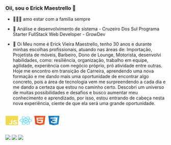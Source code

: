 ### Oii, sou o Erick Maestrello 👋

- 👨‍👩‍👧 amo estar com a familia sempre
- 📖 Análise e desenvolvimento de sistema - Cruzeiro Dos Sul
Programa Starter FullStack Web Developer - GrowDev<br>

- 👋 Oi
Meu nome é Erick Vieira Maestrello, tenho 30 anos e durante minhas escolhas profissionais, atuando nas áreas de: Importação, Projetista de móveis, Barbeiro, Dono de Lounge, Motorista, desenvolvi habilidades, como: resiliência, organização, trabalho em equipe, agilidade, experiência com negócio próprio, pró atividade entre outras.
Hoje me encontro em transição de Carreira, aprendendo uma nova formação e me dando mais uma oportunidade de encontrar algo concreto, pois a área de tecnologia vem me surpreendendo a cada dia e me dando a certeza que estou no caminho certo.
Descobri um universo de muitas possibilidades e desafios e busco aumentar meu conhecimento e aprendizado, por isso, estou entrando de cabeça nesta nova experiência, ciente de que ela será uma grande oportunidade.<br>

<div style="display: inline_block"><br>
    <img align="center" alt="erick-Js" height="30" width="40" src="https://raw.githubusercontent.com/devicons/devicon/master/icons/javascript/javascript-plain.svg">
  <img align="center" alt="erick-React" height="30" width="40" src="https://raw.githubusercontent.com/devicons/devicon/master/icons/react/react-original.svg">
  <img align="center" alt="erick-HTML" height="30" width="40" src="https://raw.githubusercontent.com/devicons/devicon/master/icons/html5/html5-original.svg">
  <img align="center" alt="erick-CSS" height="30" width="40" src="https://raw.githubusercontent.com/devicons/devicon/master/icons/css3/css3-original.svg">
 
</div>
  
  ##
 
<div> 
  <a href = "mailto:erickvm63.ev@gmail.com"><img src="https://img.shields.io/badge/-Gmail-%23333?style=for-the-badge&logo=gmail&logoColor=white" target="_blank"></a>
  <a href="https://www.linkedin.com/in/erick-maestrello" target="_blank"><img src="https://img.shields.io/badge/-LinkedIn-%230077B5?style=for-the-badge&logo=linkedin&logoColor=white" target="_blank"></a> 
  <a href="tel:+5511933112167" target="_blank"><img src="https://img.shields.io/badge/WhatsApp-25D366?style=for-the-badge&logo=whatsapp&logoColor=white" target="_blank"></a> 
</div>
